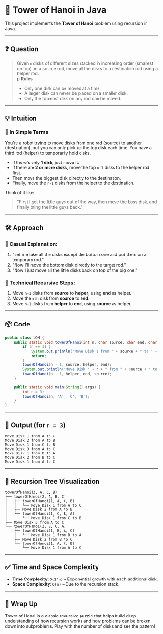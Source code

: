 # 🗼 Tower of Hanoi in Java

This project implements the **Tower of Hanoi** problem using recursion in Java.

---

## ❓ Question

> Given `n` disks of different sizes stacked in increasing order (smallest on top) on a source rod, move all the disks to a destination rod using a helper rod.  
> p
> **Rules**:
> - Only one disk can be moved at a time.
> - A larger disk can never be placed on a smaller disk.
> - Only the topmost disk on any rod can be moved.

---

## 💡 Intuition

### 🧠 In Simple Terms:
You're a robot trying to move disks from one rod (source) to another (destination), but you can only pick up the top disk each time. You have a third rod (helper) to temporarily hold disks.

- If there's only **1 disk**, just move it.
- If there are **2 or more disks**, move the top `n-1` disks to the helper rod first.
- Then move the biggest disk directly to the destination.
- Finally, move the `n-1` disks from the helper to the destination.

Think of it like:
> "First I get the little guys out of the way, then move the boss disk, and finally bring the little guys back."

---

## 🛠️ Approach

### 🧒 Casual Explanation:
1. "Let me take all the disks except the bottom one and put them on a temporary rod."
2. "Now I'll move the bottom disk directly to the target rod."
3. "Now I just move all the little disks back on top of the big one."

### 🔁 Technical Recursive Steps:
1. Move `n-1` disks from **source** to **helper**, using **end** as helper.
2. Move the `nth` disk from **source** to **end**.
3. Move `n-1` disks from **helper** to **end**, using **source** as helper.

---

## 📦 Code

```java
public class tOH {
    public static void towerOfHanoi(int n, char source, char end, char helper) {
        if (n == 1) {
            System.out.println("Move Disk 1 from " + source + " to " + end);
            return;
        }
        towerOfHanoi(n - 1, source, helper, end);
        System.out.println("Move Disk " + n + " from " + source + " to " + end);
        towerOfHanoi(n - 1, helper, end, source);
    }

    public static void main(String[] args) {
        int n = 3;
        towerOfHanoi(n, 'A', 'C', 'B');
    }
}
````

---

## 🧾 Output (for `n = 3`)

```
Move Disk 1 from A to C
Move Disk 2 from A to B
Move Disk 1 from C to B
Move Disk 3 from A to C
Move Disk 1 from B to A
Move Disk 2 from B to C
Move Disk 1 from A to C
```

---

## 🌳 Recursion Tree Visualization

```
towerOfHanoi(3, A, C, B)
├── towerOfHanoi(2, A, B, C)
│   ├── towerOfHanoi(1, A, C, B)
│   │   └── Move Disk 1 from A to C
│   ├── Move Disk 2 from A to B
│   └── towerOfHanoi(1, C, B, A)
│       └── Move Disk 1 from C to B
├── Move Disk 3 from A to C
└── towerOfHanoi(2, B, C, A)
    ├── towerOfHanoi(1, B, A, C)
    │   └── Move Disk 1 from B to A
    ├── Move Disk 2 from B to C
    └── towerOfHanoi(1, A, C, B)
        └── Move Disk 1 from A to C
```

---

## ✅ Time and Space Complexity

* **Time Complexity**: `O(2^n)` – Exponential growth with each additional disk.
* **Space Complexity**: `O(n)` – Due to the recursion stack.

---

## 🙌 Wrap Up

Tower of Hanoi is a classic recursive puzzle that helps build deep understanding of how recursion works and how problems can be broken down into subproblems. Play with the number of disks and see the pattern!

```


